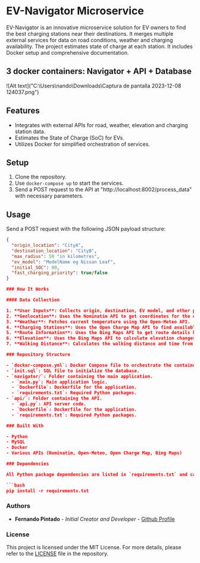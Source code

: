 # EV-Navigator Microservice
EV-Navigator is an innovative microservice solution for EV owners to find the best charging stations near their destinations. It merges multiple external services for data on road conditions, weather and charging availability. The project estimates state of charge at each station. It includes Docker setup and comprehensive documentation.

## 3 docker containers: Navigator + API + Database
![Alt text]("C:\Users\nando\Downloads\Captura de pantalla 2023-12-08 124037.png")

## Features

- Integrates with external APIs for road, weather, elevation and charging station data.
- Estimates the State of Charge (SoC) for EVs.
- Utilizes Docker for simplified orchestration of services.

## Setup
1. Clone the repository.
2. Use `docker-compose up` to start the services.
3. Send a POST request to the API at "http://localhost:8002/process_data" with necessary parameters.

## Usage
Send a POST request with the following JSON payload structure:
```json
{
  "origin_location": "CityA",
  "destination_location": "CityB",
  "max_radius": 50 "in kilometres",
  "ev_model": "ModelName eg Nissan Leaf",
  "initial_SOC": 80,
  "fast_charging_priority": true/false
}

### How It Works

#### Data Collection

1. **User Inputs**: Collects origin, destination, EV model, and other parameters.
2. **Geolocation**: Uses the Nominatim API to get coordinates for the entered locations.
3. **Weather**: Fetches current temperature using the Open-Meteo API.
4. **Charging Stations**: Uses the Open Charge Map API to find available charging stations within a specified radius.
5. **Route Information**: Uses the Bing Maps API to get route details between the origin and each charging station.
6. **Elevation**: Uses the Bing Maps API to calculate elevation changes along the route.
7. **Walking Distance**: Calculates the walking distance and time from each station to the destination.

### Repository Structure

- `docker-compose.yml`: Docker Compose file to orchestrate the containers.
- `init.sql`: SQL file to initialize the database.
- `navigator/`: Folder containing the main application.
  - `main.py`: Main application logic.
  - `Dockerfile`: Dockerfile for the application.
  - `requirements.txt`: Required Python packages.
- `api/`: Folder containing the API.
  - `api.py`: API server code.
  - `Dockerfile`: Dockerfile for the application.
  - `requirements.txt`: Required Python packages.

### Built With

- Python
- MySQL
- Docker
- Various APIs (Nominatim, Open-Meteo, Open Charge Map, Bing Maps)

### Dependencies

All Python package dependencies are listed in `requirements.txt` and can be installed using pip.

```bash
pip install -r requirements.txt
```
### Authors
- **Fernando Pintado** - *Initial Creator and Developer* - [Github Profile](https://github.com/ferpintado99)

### License
This project is licensed under the MIT License. For more details, please refer to the [LICENSE](https://github.com/ferpintado99/EV-Navigator/blob/main/LICENSE) file in the repository.



